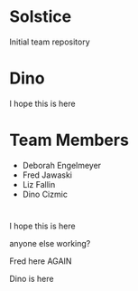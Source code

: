 # Solstice
Initial team repository

# Dino
I hope this is here
# Team Members
- Deborah Engelmeyer
- Fred Jawaski
- Liz Fallin
- Dino Cizmic
#

I hope this is here 

anyone else working?

Fred here AGAIN

Dino is here
